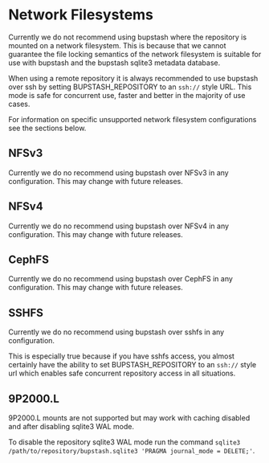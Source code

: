 # Network Filesystems

Currently we do not recommend using bupstash where the repository is mounted on a network filesystem. This is
because that we cannot guarantee the file locking semantics of the network filesystem is suitable for use with
bupstash and the bupstash sqlite3 metadata database.

When using a remote repository it is always recommended to use bupstash over ssh by setting BUPSTASH_REPOSITORY to an `ssh://`
style URL. This mode is safe for concurrent use, faster and better in the majority of use cases.

For information on specific unsupported network filesystem configurations see the sections below.

## NFSv3

Currently we do no recommend using bupstash over NFSv3 in any configuration. This may change
with future releases.

## NFSv4

Currently we do no recommend using bupstash over NFSv4 in any configuration. This may change
with future releases.

## CephFS

Currently we do no recommend using bupstash over CephFS in any configuration. This may change
with future releases.

## SSHFS

Currently we do no recommend using bupstash over sshfs in any configuration.

This is especially true because if you have sshfs access, you almost certainly have the ability to set BUPSTASH_REPOSITORY
to an `ssh://` style url which enables safe concurrent repository access in all situations.

## 9P2000.L

9P2000.L mounts are not supported but may work with caching disabled and after disabling sqlite3 WAL mode. 

To disable the repository sqlite3 WAL mode run the command `sqlite3 /path/to/repository/bupstash.sqlite3 'PRAGMA journal_mode = DELETE;'`.

